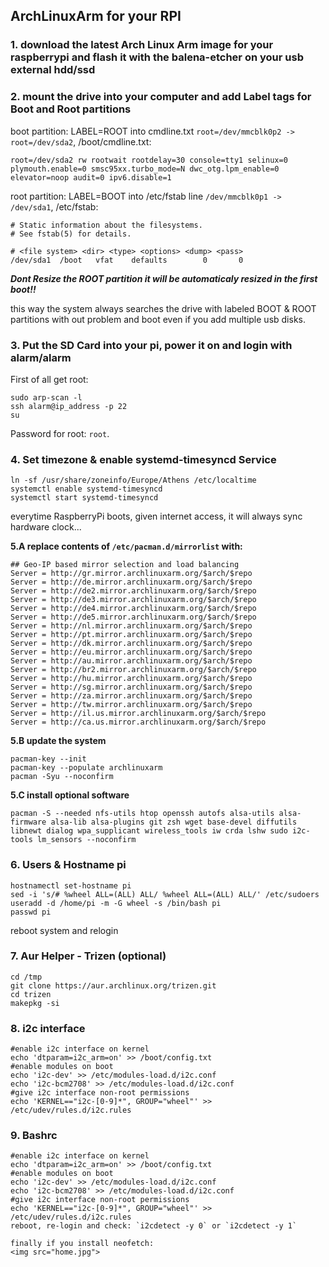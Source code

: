 ## ArchLinuxArm for your RPI

### 1. download the latest Arch Linux Arm image for your raspberrypi and flash it with the balena-etcher on your usb external hdd/ssd

### 2. mount the drive into your computer and add Label tags for Boot and Root partitions

boot partition: LABEL=ROOT into cmdline.txt `root=/dev/mmcblk0p2 -> root=/dev/sda2`, /boot/cmdline.txt:
```
root=/dev/sda2 rw rootwait rootdelay=30 console=tty1 selinux=0 plymouth.enable=0 smsc95xx.turbo_mode=N dwc_otg.lpm_enable=0 elevator=noop audit=0 ipv6.disable=1
```

root partition: LABEL=BOOT into /etc/fstab line `/dev/mmcblk0p1 -> /dev/sda1`, /etc/fstab:
```
# Static information about the filesystems.
# See fstab(5) for details.

# <file system> <dir> <type> <options> <dump> <pass>
/dev/sda1  /boot   vfat    defaults        0       0
```
***Dont Resize the ROOT partition it will be automaticaly resized in the first boot!!***

this way the system always searches the drive with labeled BOOT & ROOT partitions with out problem and boot even if you add multiple usb disks.

### 3. Put the SD Card into your pi, power it on and login with alarm/alarm
First of all get root:
```
sudo arp-scan -l
ssh alarm@ip_address -p 22
su
```
Password for root: `root`.

### 4. Set timezone & enable systemd-timesyncd Service
```
ln -sf /usr/share/zoneinfo/Europe/Athens /etc/localtime
systemctl enable systemd-timesyncd
systemctl start systemd-timesyncd
```
everytime RaspberryPi boots, given internet access, it will always sync hardware clock...

**5.A replace contents of `/etc/pacman.d/mirrorlist` with:**
```
## Geo-IP based mirror selection and load balancing
Server = http://gr.mirror.archlinuxarm.org/$arch/$repo
Server = http://de.mirror.archlinuxarm.org/$arch/$repo
Server = http://de2.mirror.archlinuxarm.org/$arch/$repo
Server = http://de3.mirror.archlinuxarm.org/$arch/$repo
Server = http://de4.mirror.archlinuxarm.org/$arch/$repo
Server = http://de5.mirror.archlinuxarm.org/$arch/$repo
Server = http://nl.mirror.archlinuxarm.org/$arch/$repo
Server = http://pt.mirror.archlinuxarm.org/$arch/$repo
Server = http://dk.mirror.archlinuxarm.org/$arch/$repo
Server = http://eu.mirror.archlinuxarm.org/$arch/$repo
Server = http://au.mirror.archlinuxarm.org/$arch/$repo
Server = http://br2.mirror.archlinuxarm.org/$arch/$repo
Server = http://hu.mirror.archlinuxarm.org/$arch/$repo
Server = http://sg.mirror.archlinuxarm.org/$arch/$repo
Server = http://za.mirror.archlinuxarm.org/$arch/$repo
Server = http://tw.mirror.archlinuxarm.org/$arch/$repo
Server = http://il.us.mirror.archlinuxarm.org/$arch/$repo
Server = http://ca.us.mirror.archlinuxarm.org/$arch/$repo
```

**5.B update the system**
```
pacman-key --init
pacman-key --populate archlinuxarm
pacman -Syu --noconfirm
```
**5.C install optional software**
```
pacman -S --needed nfs-utils htop openssh autofs alsa-utils alsa-firmware alsa-lib alsa-plugins git zsh wget base-devel diffutils libnewt dialog wpa_supplicant wireless_tools iw crda lshw sudo i2c-tools lm_sensors --noconfirm
```
### 6. Users & Hostname pi
```
hostnamectl set-hostname pi
sed -i 's/# %wheel ALL=(ALL) ALL/ %wheel ALL=(ALL) ALL/' /etc/sudoers
useradd -d /home/pi -m -G wheel -s /bin/bash pi
passwd pi
```
reboot system and relogin
### 7. Aur Helper - Trizen (optional)
```
cd /tmp
git clone https://aur.archlinux.org/trizen.git
cd trizen
makepkg -si
```
### 8. i2c interface
```
#enable i2c interface on kernel
echo 'dtparam=i2c_arm=on' >> /boot/config.txt
#enable modules on boot
echo 'i2c-dev' >> /etc/modules-load.d/i2c.conf
echo 'i2c-bcm2708' >> /etc/modules-load.d/i2c.conf
#give i2c interface non-root permissions
echo 'KERNEL=="i2c-[0-9]*", GROUP="wheel"' >> /etc/udev/rules.d/i2c.rules
```
### 9. Bashrc
```
#enable i2c interface on kernel
echo 'dtparam=i2c_arm=on' >> /boot/config.txt
#enable modules on boot
echo 'i2c-dev' >> /etc/modules-load.d/i2c.conf
echo 'i2c-bcm2708' >> /etc/modules-load.d/i2c.conf
#give i2c interface non-root permissions
echo 'KERNEL=="i2c-[0-9]*", GROUP="wheel"' >> /etc/udev/rules.d/i2c.rules
reboot, re-login and check: `i2cdetect -y 0` or `i2cdetect -y 1`

finally if you install neofetch:
<img src="home.jpg">
